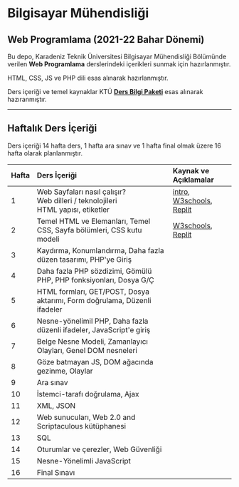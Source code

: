 # Bilgisayar Mühendisliği
## Web Programlama (2021-22 Bahar Dönemi)

Bu depo, Karadeniz Teknik Üniversitesi Bilgisayar Mühendisliği Bölümünde verilen **Web Programlama** derslerindeki içerikleri sunmak için hazırlanmıştır.

HTML, CSS, JS ve PHP dili esas alınarak hazırlanmıştır.

Ders içeriği ve temel kaynaklar KTÜ [**Ders Bilgi Paketi**](http://www.katalog.ktu.edu.tr/DersBilgiPaketi/course.aspx?pid=9&lang=1&dbid=561626) esas alınarak hazıranmıştır.

---

## Haftalık Ders İçeriği
Ders içeriği 14 hafta ders, 1 hafta ara sınav ve 1 hafta final olmak üzere 16 hafta olarak planlanmıştır.

| Hafta | Ders İçeriği                                                  | Kaynak ve Açıklamalar   |
| :-- | :--                                                  | :--    |
| 1     | Web Sayfaları nasıl çalışır?  <br>   Web dilleri / teknolojileri <br> HTML yapısı, etiketler  | [intro](images/how-php-web-pages-work.png), [W3schools][w3], [Replit][repl01] |
| 2     | Temel HTML ve Elemanları, Temel CSS, Sayfa bölümleri, CSS kutu modeli  | [W3schools][w3], [Replit][repl02] |
| 3     | Kaydırma, Konumlandırma, Daha fazla düzen tasarımı, PHP'ye Giriş   |   |
| 4     | Daha fazla PHP sözdizimi, Gömülü PHP, PHP fonksiyonları, Dosya G/Ç |   |
| 5     | HTML formları, GET/POST, Dosya aktarımı, Form doğrulama, Düzenli ifadeler   |  |
| 6     | Nesne-yönelimil PHP, Daha fazla düzenli ifadeler, JavaScript'e giriş  |  |
| 7     | Belge Nesne Modeli, Zamanlayıcı Olayları, Genel DOM nesneleri |  |
| 8     | Göze batmayan JS, DOM ağacında gezinme, Olaylar |  |
| 9     | Ara sınav                                                     |  |
| 10    | İstemci-tarafı doğrulama, Ajax  |  |
| 11    | XML, JSON | |
| 12    | Web sunucuları, Web 2.0 and Scriptaculous kütüphanesi |   |
| 13    | SQL   |   |
| 14    | Oturumlar ve çerezler, Web Güvenliği  |   |
| 15    | Nesne-Yönelimli JavaScript     |   |
| 16    | Final Sınavı                                                  |  |

[w3]: https://www.w3schools.com/html/default.asp
[repl01]: https://replit.com/@ZaferYavuz2/22b-c01#index.html
[repl02]: https://replit.com/@ZaferYavuz2/22b-c02#index.html
